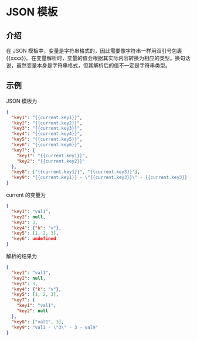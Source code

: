 # JSON 模板

## 介绍

在 JSON 模板中，变量是字符串格式的，因此需要像字符串一样用双引号包裹 {{xxxx}}。在变量解析时，变量的值会根据其实际内容转换为相应的类型。换句话说，虽然变量本身是字符串格式，但其解析后的值不一定是字符串类型。

## 示例

JSON 模板为

```json
{
  "key1": "{{current.key1}}",
  "key2": "{{current.key2}}",
  "key3": "{{current.key3}}",
  "key4": "{{current.key4}}",
  "key5": "{{current.key5}}",
  "key6": "{{current.key6}}",
  "key7": {
    "key1": "{{current.key1}}",
    "key2": "{{current.key2}}"
  },
  "key8": ["{{current.key1}}", "{{current.key3}}"],
  "key9": "{{current.key1}} - \"{{current.key3}}\" - {{current.key3}} - val9"
}
```

current 的变量为

```json
{
  "key1": "val1",
  "key2": null,
  "key3": 3,
  "key4": {"k": "v"},
  "key5": [1, 2, 3],
  "key6": undefined
}
```

解析的结果为

```json
{
  "key1": "val1",
  "key2": null,
  "key3": 3,
  "key4": {"k": "v"},
  "key5": [1, 2, 3],
  "key7": {
    "key1": "val1",
    "key2": null
  },
  "key8": ["val1", 3],
  "key9": "val1 - \"3\" - 3 - val9"
}
```